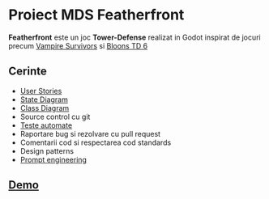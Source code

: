 ﻿# Proiect MDS Featherfront

**Featherfront** este un joc **Tower-Defense** realizat in Godot inspirat de jocuri precum [Vampire Survivors](https://en.wikipedia.org/wiki/Vampire_Survivors) si [Bloons TD 6](https://en.wikipedia.org/wiki/Bloons_TD_6)

## Cerinte
- [User Stories](https://trello.com/b/TZvDQAYz/development)
- [State Diagram](prezentare/state%20diagram.jpeg)
- [Class Diagram](prezentare/class%20diagram.png)
- Source control cu git
- [Teste automate](scripts/tests)
- Raportare bug si rezolvare cu pull request
- Comentarii cod si respectarea cod standards
- Design patterns
- [Prompt engineering](prezentare/Experiența%20noastră%20lucrând%20cu%20LLM-uri.docx)

## [Demo](https://youtu.be/qIPUeOMJ48E)
